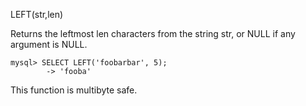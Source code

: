LEFT(str,len)

Returns the leftmost len characters from the string str, or NULL if any argument is NULL.

```
mysql> SELECT LEFT('foobarbar', 5);
        -> 'fooba'
```

This function is multibyte safe.
